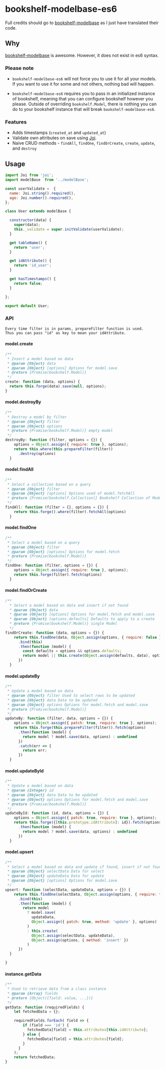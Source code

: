 # bookshelf-modelbase-es6
Full credits should go to [bookshelf-modelbase](https://github.com/bsiddiqui/bookshelf-modelbase) as I just have translated their code.

## Why
[bookshelf-modelbase](https://github.com/bsiddiqui/bookshelf-modelbase) is awesome. However, it does not exist in es6 syntax.

### Please note
* `bookshelf-modelbase-es6` will not force you to use it for all your models.
If you want to use it for some and not others, nothing bad will happen.

* `bookshelf-modelbase-es6` requires you to pass in an initialized instance
of bookshelf, meaning that you can configure bookshelf however you please.
Outside of overriding `bookshelf.Model`, there is nothing you can do to
your bookshelf instance that will break `bookshelf-modelbase-es6`.

### Features
* Adds timestamps (`created_at` and `updated_at`)
* Validate own attributes on save using [Joi](https://github.com/hapijs/joi).
* Naive CRUD methods - `findAll`, `findOne`, `findOrCreate`, `create`, `update`, and `destroy`

## Usage
```javascript
import Joi from 'joi';
import modelBase  from '../modelBase';

const userValidate =  {
  name: Joi.string().required(),
  age: Joi.number().required(),
};

class User extends modelBase {

  constructor(data) {
    super(data);
    this._validate = super.initValidate(userValidate);
  }

  get tableName() {
    return 'user';
  }

  get idAttribute() {
    return 'id_user';
  }

  get hasTimestamps() {
    return false;
  }

};

export default User;
```

### API

```
Every time filter is in params, prepareFilter function is used.
Thus you can pass "id" as key to mean your idAttribute.
```


#### model.create

```js
/**
 * Insert a model based on data
 * @param {Object} data
 * @param {Object} [options] Options for model.save
 * @return {Promise(bookshelf.Model)}
 */
create: function (data, options) {
  return this.forge(data).save(null, options);
}
```

#### model.destroyBy

```js
/**
 * Destroy a model by filter
 * @param {Object} filter
 * @param {Object} options
 * @return {Promise(bookshelf.Model)} empty model
 */
destroyBy: function (filter, options = {}) {
    options = Object.assign({ require: true }, options);
    return this.where(this.prepareFilter(filter))
      .destroy(options)
  }
```

#### model.findAll

```javascript
/**
 * Select a collection based on a query
 * @param {Object} filter
 * @param {Object} [options] Options used of model.fetchAll
 * @return {Promise(bookshelf.Collection)} Bookshelf Collection of Models
 */
findAll: function (filter = {}, options = {}) {
    return this.forge().where(filter).fetchAll(options)
  }
```

#### model.findOne

```js
/**
 * Select a model based on a query
 * @param {Object} filter
 * @param {Object} [options] Options for model.fetch
 * @return {Promise(bookshelf.Model)}
 */
findOne: function (filter, options = {}) {
    options = Object.assign({ require: true }, options);
    return this.forge(filter).fetch(options)
  }
```

#### model.findOrCreate
```js
/**
  * Select a model based on data and insert if not found
  * @param {Object} data
  * @param {Object} [options] Options for model.fetch and model.save
  * @param {Object} [options.defaults] Defaults to apply to a create
  * @return {Promise(bookshelf.Model)} single Model
  */
findOrCreate: function (data, options = {}) {
    return this.findOne(data, Object.assign(options, { require: false }))
      .bind(this)
      .then(function (model) {
        const defaults = options && options.defaults;
        return model || this.create(Object.assign(defaults, data), options)
      })
  }
```

#### model.updateBy

```js
/**
 * Update a model based on data
 * @param {Object} filter Used to select rows to be updated
 * @param {Object} data Data to be updated
 * @param {Object} options Options for model.fetch and model.save
 * @return {Promise(bookshelf.Model)}
 */
updateBy: function (filter, data, options = {}) {
    options = Object.assign({ patch: true, require: true }, options);
    return this.forge(this.prepareFilter(filter)).fetch(options)
      .then(function (model) {
        return model ? model.save(data, options) : undefined
      })
      .catch(err => {
        return err;
      })
  }
```

#### model.updateById

```js
/**
 * Update a model based on data
 * @param {Integer} id
 * @param {Object} data Data to be updated
 * @param {Object} options Options for model.fetch and model.save
 * @return {Promise(bookshelf.Model)}
 */
updateById: function (id, data, options = {}) {
    options = Object.assign({ patch: true, require: true }, options);
    return this.forge({[this.prototype.idAttribute]: id}).fetch(options)
      .then(function (model) {
        return model ? model.save(data, options) : undefined
      })
  }
```

#### model.upsert
```js
/**
 * Select a model based on data and update if found, insert if not found
 * @param {Object} selectData Data for select
 * @param {Object} updateData Data for update
 * @param {Object} [options] Options for model.save
 */
upsert: function (selectData, updateData, options = {}) {
    return this.findOne(selectData, Object.assign(options, { require: false }))
      .bind(this)
      .then(function (model) {
        return model
          ? model.save(
            updateData,
            Object.assign({ patch: true, method: 'update' }, options)
          )
          : this.create(
            Object.assign(selectData, updateData),
            Object.assign(options, { method: 'insert' })
          )
      })
  }

}
```

#### instance.getData

```js
/**
 * Used to retrieve data from a class instance
 * @param {Array} fields
 * @return {Object({field: value, ...})}
 */
getData: function (requiredFields) {
    let fetchedData = {};

    requiredFields.forEach( field => {
        if (field === 'id') {
          fetchedData[field] = this.attributes[this.idAttribute];
        } else {
          fetchedData[field] = this.attributes[field];
        }
      }
    );
    return fetchedData;
}
```
